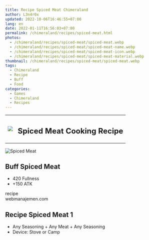 ```yaml
---
title: Recipe Spiced Meat Chimeraland
author: L3n4r0x
updated: 2022-10-06T16:46:55+07:00
lang: en
date: 2022-01-11T16:56:03+07:00
permalink: /chimeraland/recipes/spiced-meat.html
photos:
  - /chimeraland/recipes/spiced-meat/spiced-meat.webp
  - /chimeraland/recipes/spiced-meat/spiced-meat-name.webp
  - /chimeraland/recipes/spiced-meat/spiced-meat-icon.webp
  - /chimeraland/recipes/spiced-meat/spiced-meat-material.webp
thumbnail: /chimeraland/recipes/spiced-meat/spiced-meat.webp
tags:
  - Chimeraland
  - Recipe
  - Buff
  - Food
categories:
  - Games
  - Chimeraland
  - Recipes
---
```


<section id="bootstrap-wrapper">
  <link
    rel="stylesheet"
    href="https://rawcdn.githack.com/dimaslanjaka/Web-Manajemen/bb6505ea081a75a7c845f65fb9d939276931c82f/css/bootstrap-4.5-wrapper.css"
  />
  <div class="row mb-2">
    <div class="col-md-12 mb-2">
      <table class="table" id="post-info">
        <tbody>
          <tr>
            <td>
              <img
                class="d-inline-block me-2"
                src="/chimeraland/recipes/spiced-meat/spiced-meat-icon.webp"
                width="auto"
                height="auto"
              />
            </td>
            <td><h1 class="fs-5">Spiced Meat Cooking Recipe</h1></td>
          </tr>
        </tbody>
      </table>
    </div>
  </div>
  <div class="card mb-2">
    <div class="row g-0">
      <div class="col-sm-4 position-relative mb-2">
        <img
          src="/chimeraland/recipes/spiced-meat/spiced-meat-material.webp"
          class="card-img fit-cover w-100 h-100"
          alt="Spiced Meat"
          data-fancybox="true"
        />
      </div>
      <div class="col-sm-8 mb-2">
        <div class="card-body">
          <h2 class="card-title fs-5">Buff Spiced Meat</h2>
          <div class="card-text">
            <ul>
              <li>420 Fullness</li>
              <li>+150 ATK</li>
            </ul>
          </div>
          <span class="badge rounded-pill bg-dark text-white">recipe</span>
        </div>
        <div class="card-footer text-end text-muted">webmanajemen.com</div>
      </div>
    </div>
  </div>
  <div class="row mb-2">
    <div class="col-12 col-lg-6 recipe-item mb-2">
      <div class="card">
        <div class="card-body">
          <h2 class="card-title fs-5">Recipe Spiced Meat 1</h2>
          <div class="card-text">
            <ul>
              <li>
                Any Seasoning<span> + </span>Any Meat<span> + </span>Any
                Seasoning
              </li>
              <li>Device: Stove or Camp</li>
            </ul>
          </div>
        </div>
      </div>
    </div>
  </div>
</section>